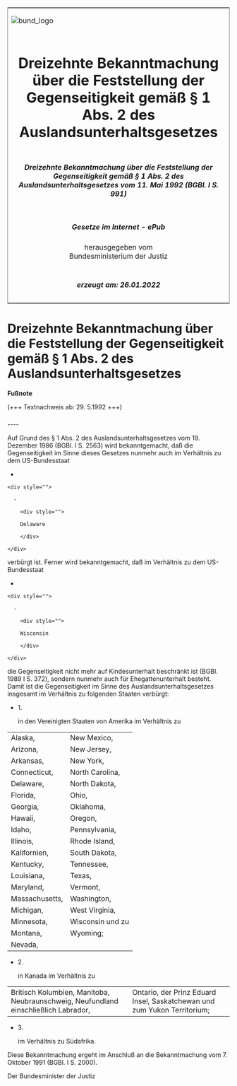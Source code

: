 <span id="DECKBLATT.html"></span>

<table border="0" frame="border" width="100%">

<tr valign="top">

<td align="left">

![bund\_logo](BfJ_2021_Web_de_de.gif)

</td>

<td align="right">

 

</td>

</tr>

<tr align="center" valign="middle">

<td colspan="2">

# Dreizehnte Bekanntmachung über die Feststellung der Gegenseitigkeit gemäß § 1 Abs. 2 des Auslandsunterhaltsgesetzes

</td>

</tr>

<tr align="center" valign="middle">

<td colspan="2">

##### Dreizehnte Bekanntmachung über die Feststellung der Gegenseitigkeit gemäß § 1 Abs. 2 des Auslandsunterhaltsgesetzes vom 11. Mai 1992 (BGBl. I S. 991)

</td>

</tr>

<tr align="center" valign="middle">

<td colspan="2">

  
  

##### Gesetze im Internet - ePub  
  
herausgegeben vom  
Bundesministerium der Justiz

</td>

</tr>

<tr align="center" valign="bottom">

<td colspan="2">

  
  

##### erzeugt am: 26.01.2022

</td>

</tr>

</table>

<span id="BJNR009910992.html"></span>

# Dreizehnte Bekanntmachung über die Feststellung der Gegenseitigkeit gemäß § 1 Abs. 2 des Auslandsunterhaltsgesetzes

<div>

  
**Fußnote**

<div class="jnhtml">

<div>

<div class="jurAbsatz">

(+++ Textnachweis ab: 29. 5.1992 +++)

</div>

</div>

</div>

</div>

<span id="BJNR009910992BJNE000100314.html"></span>

###   
\----

<div>

<div class="jnhtml">

<div>

<div class="jurAbsatz">

Auf Grund des § 1 Abs. 2 des Auslandsunterhaltsgesetzes vom 19. Dezember
1986 (BGBl. I S. 2563) wird bekanntgemacht, daß die Gegenseitigkeit im
Sinne dieses Gesetzes nunmehr auch im Verhältnis zu dem US-Bundesstaat

  - 
    
    <div style="">
    
      - 
        
        <div style="">
        
        Delaware
        
        </div>
    
    </div>

verbürgt ist. Ferner wird bekanntgemacht, daß im Verhältnis zu dem
US-Bundesstaat

  - 
    
    <div style="">
    
      - 
        
        <div style="">
        
        Wisconsin
        
        </div>
    
    </div>

die Gegenseitigkeit nicht mehr auf Kindesunterhalt beschränkt ist (BGBl.
1989 I S. 372), sondern nunmehr auch für Ehegattenunterhalt besteht.  
Damit ist die Gegenseitigkeit im Sinne des Auslandsunterhaltsgesetzes
insgesamt im Verhältnis zu folgenden Staaten verbürgt:

  - 1\.
    
    <div style="">
    
    in den Vereinigten Staaten von Amerika im Verhältnis zu
    
    </div>

  

|                |                  |
| :------------- | :--------------- |
| Alaska,        | New Mexico,      |
| Arizona,       | New Jersey,      |
| Arkansas,      | New York,        |
| Connecticut,   | North Carolina,  |
| Delaware,      | North Dakota,    |
| Florida,       | Ohio,            |
| Georgia,       | Oklahoma,        |
| Hawaii,        | Oregon,          |
| Idaho,         | Pennsylvania,    |
| Illinois,      | Rhode Island,    |
| Kalifornien,   | South Dakota,    |
| Kentucky,      | Tennessee,       |
| Louisiana,     | Texas,           |
| Maryland,      | Vermont,         |
| Massachusetts, | Washington,      |
| Michigan,      | West Virginia,   |
| Minnesota,     | Wisconsin und zu |
| Montana,       | Wyoming;         |
| Nevada,        |                  |

  - 2\.
    
    <div style="">
    
    in Kanada im Verhältnis zu
    
    </div>

  

|                                                                                     |                                                                          |
| :---------------------------------------------------------------------------------- | :----------------------------------------------------------------------- |
| Britisch Kolumbien, Manitoba, Neubraunschweig, Neufundland einschließlich Labrador, | Ontario, der Prinz Eduard Insel, Saskatchewan und zum Yukon Territorium; |

  - 3\.
    
    <div style="">
    
    im Verhältnis zu Südafrika.
    
    </div>

Diese Bekanntmachung ergeht im Anschluß an die Bekanntmachung vom 7.
Oktober 1991 (BGBl. I S. 2000).  
  
<span class="SP">Der Bundesminister der Justiz</span>

</div>

</div>

</div>

</div>
